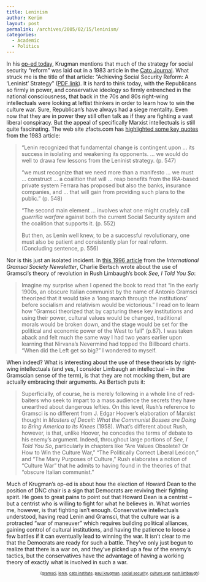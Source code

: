 ```yaml
---
title: Leninism
author: Kerim
layout: post
permalink: /archives/2005/02/15/leninism/
categories:
  - Academic
  - Politics
---
```

In his <a href="http://www.nytimes.com/2005/02/15/opinion/15krugman.html?ex=1266210000&#038;en=06d40ec0946c8349&#038;ei=5090&#038;partner=rssuserland" onclick="_gaq.push(['_trackEvent', 'outbound-article', 'http://www.nytimes.com/2005/02/15/opinion/15krugman.html?ex=1266210000&en=06d40ec0946c8349&ei=5090&partner=rssuserland', 'op-ed today']);" >op-ed today</a>, Krugman mentions that much of the strategy for social security &#8220;reform&#8221; was laid out in a 1983 article in the <a href="https://www.cato.org/pubs/journal/cj3n2/cj3n2.html" onclick="_gaq.push(['_trackEvent', 'outbound-article', 'https://www.cato.org/pubs/journal/cj3n2/cj3n2.html', 'Cato Journal']);" >Cato Journal</a>. What struck me is the title of that article: &#8220;Achieving Social Security Reform: A &#8216;Leninist&#8217; Strategy&#8221; (<a href="https://www.cato.org/pubs/journal/cj3n2/cj3n2-11.pdf" onclick="_gaq.push(['_trackEvent','download','https://www.cato.org/pubs/journal/cj3n2/cj3n2-11.pdf']);" >PDF link</a>). It is hard to think today, with the Republicans so firmly in power, and conservative ideology so firmly entrenched in the national consciousness, that back in the 70s and 80s right-wing intellectuals were looking at leftist thinkers in order to learn how to win the culture war. Sure, Republican&#8217;s have always had a siege mentality. Even now that they are in power they still often talk as if they are fighting a vast liberal conspiracy. But the appeal of specifically Marxist intellectuals is still quite fascinating. The web site zfacts.com has <a href="http://zfacts.com/p/486.html" onclick="_gaq.push(['_trackEvent', 'outbound-article', 'http://zfacts.com/p/486.html', 'highlighted some key quotes']);" >highlighted some key quotes</a> from the 1983 article:

> &#8220;Lenin recognized that fundamental change is contingent upon &#8230; its success in isolating and weakening its opponents. &#8230; we would do well to drawa few lessons from the Leninist strategy. (p. 547)
> 
> &#8220;we must recognize that we need more than a manifesto &#8230; we must &#8230; construct &#8230; a coalition that will &#8230; reap benefits from the IRA-based private system Ferrara has proposed but also the banks, insurance companies, and &#8230; that will gain from providing such plans to the public.&#8221; (p. 548)
> 
> &#8220;The second main element &#8230; involves what one might crudely call *guerrilla warfare* against both the current Social Security system and the coalition that supports it. (p. 552)
> 
> But then, as Lenin well knew, to be a successful revolutionary, one must also be patient and consistently plan for real reform. (Concluding sentence, p. 556)

Nor is this just an isolated incident. In <a href="http://www.italnet.nd.edu/gramsci/igsn/articles/a06_4.shtml" onclick="_gaq.push(['_trackEvent', 'outbound-article', 'http://www.italnet.nd.edu/gramsci/igsn/articles/a06_4.shtml', 'this 1996 article']);" >this 1996 article</a> from the *International Gramsci Society Newsletter*, Charlie Bertsch wrote about the use of Gramsci&#8217;s theory of revolution in Rush Limbaugh&#8217;s book *See, I Told You So*:

> Imagine my surprise when I opened the book to read that &#8220;in the early 1900s, an obscure Italian communist by the name of Antonio Gramsci theorized that it would take a &#8216;long march through the institutions&#8217; before socialism and relativism would be victorious.&#8221; I read on to learn how &#8220;Gramsci theorized that by capturing these key institutions and using their power, cultural values would be changed, traditional morals would be broken down, and the stage would be set for the political and economic power of the West to fall&#8221; (p.87). I was taken aback and felt much the same way I had two years earlier upon learning that Nirvana&#8217;s Nevermind had topped the Billboard charts. &#8220;When did the Left get so big?&#8221; I wondered to myself.

When indeed? What is interesting about the use of these theorists by right-wing intellectuals (and yes, I consider Limbaugh an intellectual &#8211; in the Gramscian sense of the term), is that they are not mocking them, but are actually embracing their arguments. As Bertsch puts it:

> Superficially, of course, he is merely following in a whole line of red-baiters who seek to impart to a mass audience the secrets they have unearthed about dangerous lefties. On this level, Rush&#8217;s reference to Gramsci is no different from J. Edgar Hoover&#8217;s elaboration of Marxist thought in *Masters of Deceit: What the Communist Bosses are Doing to Bring America to its Knees* (1958). What&#8217;s different about Rush, however, is that, unlike Hoover, he concedes the terms of debate to his enemy&#8217;s argument. Indeed, throughout large portions of *See, I Told You So*, particularly in chapters like &#8220;Are Values Obsolete? Or How to Win the Culture War,&#8221; &#8220;The Politically Correct Liberal Lexicon,&#8221; and &#8220;The Many Purposes of Culture,&#8221; Rush elaborates a notion of &#8220;Culture War&#8221; that he admits to having found in the theories of that &#8220;obscure Italian communist.&#8221;

Much of Krugman&#8217;s op-ed is about how the election of Howard Dean to the position of DNC chair is a sign that Democrats are reviving their fighting spirit. He goes to great pains to point out that Howard Dean is a centrist &#8211; but a centrist who is willing to fight for what he believes in. What worries me, however, is that fighting isn&#8217;t enough. Conservative intellectuals understood, having read Lenin and Gramsci, that the culture war is a protracted &#8220;war of maneuver&#8221; which requires building political alliances, gaining control of cultural institutions, and having the patience to loose a few battles if it can eventually lead to winning the war. It isn&#8217;t clear to me that the Democrats are ready for such a battle. They&#8217;ve only just begun to realize that there is a war on, and they&#8217;ve picked up a few of the enemy&#8217;s tactics, but the conservatives have the advantage of having a working theory of exactly what is involved in such a war.

<div style="text-align:right;">
  <span style="font-size:x-small;">{<a href="http://technorati.com/tag/gramsci" onclick="_gaq.push(['_trackEvent', 'outbound-article', 'http://technorati.com/tag/gramsci', 'gramsci']);"  rel="tag">gramsci</a>, <a href="http://technorati.com/tag/lenin" onclick="_gaq.push(['_trackEvent', 'outbound-article', 'http://technorati.com/tag/lenin', 'lenin']);"  rel="tag">lenin</a>, <a href="http://technorati.com/tag/cato institute" onclick="_gaq.push(['_trackEvent', 'outbound-article', 'http://technorati.com/tag/cato institute', 'cato institute']);"  rel="tag">cato institute</a>, <a href="http://technorati.com/tag/paul krugman" onclick="_gaq.push(['_trackEvent', 'outbound-article', 'http://technorati.com/tag/paul krugman', 'paul krugman']);"  rel="tag">paul krugman</a>, <a href="http://technorati.com/tag/social security" onclick="_gaq.push(['_trackEvent', 'outbound-article', 'http://technorati.com/tag/social security', 'social security']);"  rel="tag">social security</a>, <a href="http://technorati.com/tag/culture war" onclick="_gaq.push(['_trackEvent', 'outbound-article', 'http://technorati.com/tag/culture war', 'culture war']);"  rel="tag">culture war</a>, <a href="http://technorati.com/tag/rush limbaugh" onclick="_gaq.push(['_trackEvent', 'outbound-article', 'http://technorati.com/tag/rush limbaugh', 'rush limbaugh']);"  rel="tag">rush limbaugh</a>}</span>


